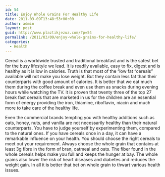 ```yaml
---
id: 54
title: Enjoy Whole Grains For Healthy Life
date: 2011-03-09T13:48:53+00:00
author: admin
layout: post
guid: http://www.plaztikjezuz.com/?p=54
permalink: /2011/03/09/enjoy-whole-grains-for-healthy-life/
categories:
  - Health
---
```

Cereal is a worldwide trusted and traditional breakfast and is the safest bet for the busy lifestyle we lead. It is readily available, easy to fix, digest and is healthy as it is low in calories. Truth is that most of the &#8220;low fat &#8220;cereals&#8221; available will not make you lose weight. But they contain less fat than their counterparts with good amount of calories. It is better that we eat much them during the coffee break and even use them as snacks during evening hours while watching the TV. It is proven that twenty three of the top 27 break fast cereals that are marketed in us for the children are an essential form of energy providing the iron, thiamine, riboflavin, niacin and much more to take care of the healthy life.

Even the commercial brands tempting you with healthy additions such as oats, honey, nuts, and vanilla are not necessarily healthy than their natural counterparts. You have to judge yourself by experimenting them, compared to the natural ones. If you have cereals once in a day, it can have a remarkable influence on your health. You should choose the right cereals to meet out your requirement. Always choose the whole grain that contains at least 3g fibre in the form of bran, oatmeal and oats. The fiber found in the whole cereals helps make you full and keeps the hunger at bay. The whole grains also lower the risk of heart diseases and diabetes and reduces the weight gain. In all it is better that bet on whole grain to thwart various health issues.
